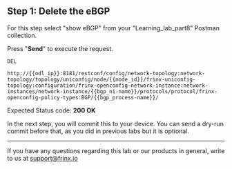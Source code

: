 ## Step 1: Delete the eBGP

For this step select "show eBGP" from your "Learning_lab_part8" Postman collection.

Press "**Send**" to execute the request.

```
DEL

http://{{odl_ip}}:8181/restconf/config/network-topology:network-topology/topology/uniconfig/node/{{node_id}}/frinx-uniconfig-topology:configuration/frinx-openconfig-network-instance:network-instances/network-instance/{{bgp_ni-name}}/protocols/protocol/frinx-openconfig-policy-types:BGP/{{bgp_process-name}}/
```

Expected Status code: **200 OK**

In the next step, you will commit this to your device. You can send a dry-run commit before that, as you did in previous labs but it is optional.

---
If you have any questions regarding this lab or our products in general, write to us at [support@frinx.io](mailto:support@frinx.io)